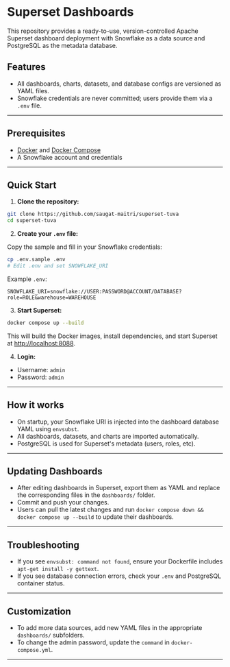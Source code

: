 # Superset Dashboards

This repository provides a ready-to-use, version-controlled Apache Superset dashboard deployment with Snowflake as a data source and PostgreSQL as the metadata database.

## Features
- All dashboards, charts, datasets, and database configs are versioned as YAML files.
- Snowflake credentials are never committed; users provide them via a `.env` file.
---

## Prerequisites
- [Docker](https://docs.docker.com/get-docker/) and [Docker Compose](https://docs.docker.com/compose/install/)
- A Snowflake account and credentials

---

## Quick Start

1. **Clone the repository:**

```bash
git clone https://github.com/saugat-maitri/superset-tuva
cd superset-tuva
```

2. **Create your `.env` file:**

Copy the sample and fill in your Snowflake credentials:

```bash
cp .env.sample .env
# Edit .env and set SNOWFLAKE_URI
```

Example `.env`:
```
SNOWFLAKE_URI=snowflake://USER:PASSWORD@ACCOUNT/DATABASE?role=ROLE&warehouse=WAREHOUSE
```

3. **Start Superset:**

```bash
docker compose up --build
```

This will build the Docker images, install dependencies, and start Superset at [http://localhost:8088](http://localhost:8088).

4. **Login:**

- Username: `admin`
- Password: `admin`

---

## How it works
- On startup, your Snowflake URI is injected into the dashboard database YAML using `envsubst`.
- All dashboards, datasets, and charts are imported automatically.
- PostgreSQL is used for Superset's metadata (users, roles, etc).

---

## Updating Dashboards
- After editing dashboards in Superset, export them as YAML and replace the corresponding files in the `dashboards/` folder.
- Commit and push your changes.
- Users can pull the latest changes and run `docker compose down && docker compose up --build` to update their dashboards.

---

## Troubleshooting
- If you see `envsubst: command not found`, ensure your Dockerfile includes `apt-get install -y gettext`.
- If you see database connection errors, check your `.env` and PostgreSQL container status.

---

## Customization
- To add more data sources, add new YAML files in the appropriate `dashboards/` subfolders.
- To change the admin password, update the `command` in `docker-compose.yml`.

---